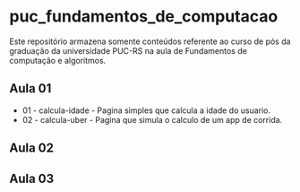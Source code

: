 # puc_fundamentos_de_computacao
Este repositório armazena somente conteúdos referente ao curso de pós da graduação da universidade PUC-RS na aula de Fundamentos de computação e algoritmos.

## Aula 01
* 01 - calcula-idade - Pagina simples que calcula a idade do usuario.
* 02 - calcula-uber - Pagina que simula o calculo de um app de corrida.

## Aula 02

## Aula 03